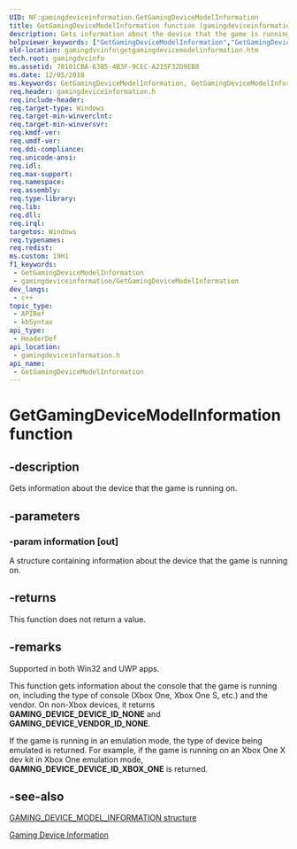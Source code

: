 ```yaml
---
UID: NF:gamingdeviceinformation.GetGamingDeviceModelInformation
title: GetGamingDeviceModelInformation function (gamingdeviceinformation.h)
description: Gets information about the device that the game is running on.
helpviewer_keywords: ["GetGamingDeviceModelInformation","GetGamingDeviceModelInformation function","gamingdeviceinformation/GetGamingDeviceModelInformation","gamingdvcinfo.getgamingdevicemodelinformation"]
old-location: gamingdvcinfo\getgamingdevicemodelinformation.htm
tech.root: gamingdvcinfo
ms.assetid: 78101CBA-63B5-4B3F-9CEC-A215F32D9EB8
ms.date: 12/05/2018
ms.keywords: GetGamingDeviceModelInformation, GetGamingDeviceModelInformation function, gamingdeviceinformation/GetGamingDeviceModelInformation, gamingdvcinfo.getgamingdevicemodelinformation
req.header: gamingdeviceinformation.h
req.include-header: 
req.target-type: Windows
req.target-min-winverclnt: 
req.target-min-winversvr: 
req.kmdf-ver: 
req.umdf-ver: 
req.ddi-compliance: 
req.unicode-ansi: 
req.idl: 
req.max-support: 
req.namespace: 
req.assembly: 
req.type-library: 
req.lib: 
req.dll: 
req.irql: 
targetos: Windows
req.typenames: 
req.redist: 
ms.custom: 19H1
f1_keywords:
 - GetGamingDeviceModelInformation
 - gamingdeviceinformation/GetGamingDeviceModelInformation
dev_langs:
 - c++
topic_type:
 - APIRef
 - kbSyntax
api_type:
 - HeaderDef
api_location:
 - gamingdeviceinformation.h
api_name:
 - GetGamingDeviceModelInformation
---
```


# GetGamingDeviceModelInformation function


## -description

Gets  information about the device that the game is running on.

## -parameters

### -param information [out]

A structure containing information about the device that the game is running on.

## -returns

This function does not return a value.

## -remarks

Supported in both Win32 and UWP apps.

This function gets information about the console that the game is running on, including the type of console (Xbox One, Xbox One S, etc.) and the vendor. On non-Xbox devices, it returns <b>GAMING_DEVICE_DEVICE_ID_NONE</b> and <b>GAMING_DEVICE_VENDOR_ID_NONE</b>.

If the game is running in an emulation mode, the type of device being emulated is returned. For example, if the game is running on an Xbox One X dev kit in Xbox One emulation mode, <b>GAMING_DEVICE_DEVICE_ID_XBOX_ONE</b> is returned.

## -see-also

<a href="/previous-versions/windows/desktop/api/gamingdeviceinformation/ns-gamingdeviceinformation-gaming_device_model_information">GAMING_DEVICE_MODEL_INFORMATION structure</a>



<a href="/previous-versions/windows/desktop/gamingdvcinfo/gaming-device-information-portal">Gaming Device Information</a>